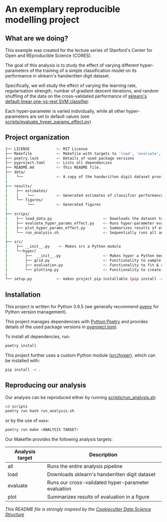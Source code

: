 # An exemplary reproducible modelling project


## What are we doing?

This example was created for the lecture series of Stanford's Center for Open and REproducible Science (CORES).

The goal of this analysis is to study the effect of varying different hyper-parameters of the training of a simple classification model on its performance in sklearn's handwritten digit dataset. 

Specifically, we will study the effect of varying the learning rate, regularisation strength, number of gradient descent iterations, and random shuffling of the data on the cross-validated performance of [sklearn's default linear one-vs-rest SVM classifier](https://scikit-learn.org/stable/modules/generated/sklearn.linear_model.SGDClassifier.html).

Each hyper-parameter is varied individually, while all other hyper-parameters are set to default values (see [scripts/evaluate_hyper_params_effect.py](scripts/evaluate_hyper_params_effect.py))


## Project organization

```bash
├── LICENSE            <- MIT License
├── Makefile           <- Makefile with targets to 'load', 'evaluate', and 'plot' ('make all' runs all three analysis steps)
├── poetry.lock        <- Details of used package versions
├── pyproject.toml     <- Lists all dependencies
├── README.md          <- This README file.
├── data/
|    └──               <- A copy of the handwritten digit dataset provided by sklearn
|
├── results/
|    ├── estimates/
|    │    └──          <- Generated estimates of classifier performance
|    └── figures/
|         └──          <- Generated figures
|
├── scrips/
|    ├── load_data.py                       <- Downloads the dataset to specified 'data-path'
|    ├── evaluate_hyper_params_effect.py    <- Runs hyper-parameter evaluation
|    ├── plot_hyper_params_effect.py        <- Summarizes results of evaluation in a figure
|    └── run_analysis.sh                    <- Sequentially runs all analysis scripts
|
├── src/
|    ├── __init__.py    <- Makes src a Python module
|    └──hyper/
|        ├──  __init__.py                   <- Makes hyper a Python module
|        ├── grid.py                        <- Functionality to sample hyper-parameter values
|        ├── evaluation.py                  <- Functionality to fit & cross-validate 
|        └── plotting.py                    <- Functionality to create results figure
|
└── setup.py           <- makes project pip-installable (pip install -e .) so that 'src' can be imported
```


## Installation

This project is written for Python 3.9.5 (we generally recommend [pyenv](https://github.com/pyenv/pyenv) for Python version management). 

This project manages dependencies with [Python Poetry](https://python-poetry.org/) and provides details of the used package versions  in [pyproject.toml](pyproject.toml).

To install all dependencies, run:
```bash
poetry install
```

This project further uses a custom Python module ([src/hyper](src/hyper)), which can be installed with:
```bash
pip install -e .
```

## Reproducing our analysis

Our analysis can be reproduced either by running [scripts/run_analysis.sh](scripts/run_analysis.sh):

```bash
cd scripts
poetry run bash run_analysis.sh
```

or by the use of `make`:
```bash
poetry run make <ANALYSIS TARGET>
```

Our Makefile provides the following analysis targets:

| Analysis target | Description |
| --- | ----------- |
| all | Runs the entire analysis pipeline |
| load | Downloads sklearn's handwritten digit dataset |
| evaluate | Runs our cross-validated hyper-parameter evaluation |
| plot | Summarizes results of evaluation in a figure |



*This README file is strongly inspired by the [Cookiecutter Data Science Structure](https://drivendata.github.io/cookiecutter-data-science/)*